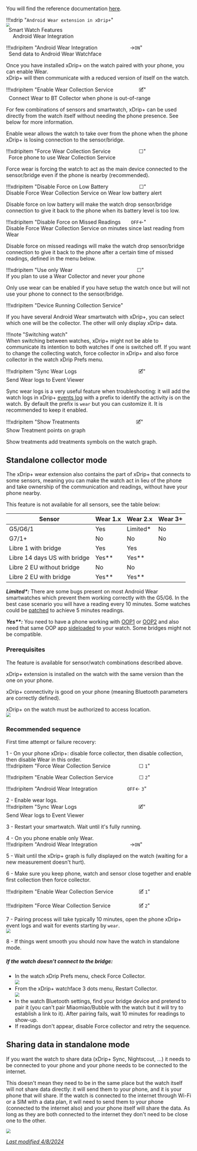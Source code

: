 You will find the reference documentation [here](https://github.com/NightscoutFoundation/xDrip/blob/master/Documentation/WatchGuide.md).

!!!xdrip "`Android Wear extension in xDrip+`"  
    <img src="../../images/hamburger_menu.png" style="zoom:60%;" />  
    &ensp;Smart Watch Features  
    &emsp;  Android Wear Integration

!!!xdripitem "Android Wear Integration&emsp;&emsp;&emsp;&emsp;&emsp;&emsp; →`ON`"  
    &ensp;Send data to Android Wear Watchface

Once you have installed xDrip+ on the watch paired with your phone, you can enable Wear.  
xDrip+ will then communicate with a reduced version of itself on the watch.

!!!xdripitem "Enable Wear Collection Service&emsp;&emsp;&emsp;&emsp;&emsp;🗹"  
    &ensp;Connect Wear to BT Collector when phone is out-of-range

For few combinations of sensors and smartwatch, xDrip+ can be used directly from the watch itself without needing the phone presence. See below for more information.

Enable wear allows the watch to take over from the phone when the phone xDrip+ is losing connection to the sensor/bridge.

!!!xdripitem "Force Wear Collection Service&ensp;&emsp;&emsp;&emsp;&emsp;&emsp;☐"  
    &ensp;Force phone to use Wear Collection Service

Force wear is forcing the watch to act as the main device connected to the sensor/bridge even if the phone is nearby (recommended).

!!!xdripitem "Disable Force on Low Battery&emsp;&emsp;&emsp;&emsp;&emsp;&emsp;☐"  
    Disable Force Wear Collection Service on Wear low battery alert

Disable force on low battery will make the watch drop sensor/bridge connection to give it back to the phone when its battery level is too low.

!!!xdripitem "Disable Force on Missed Readings&emsp;&emsp;`OFF`←"  
    Disable Force Wear Collection Service on minutes since last reading from Wear  

Disable force on missed readings will make the watch drop sensor/bridge connection to give it back to the phone after a certain time of missed readings, defined in the menu below.

!!!xdripitem "Use only Wear&ensp;&emsp;&emsp;&emsp;&emsp;&emsp;&emsp;&emsp;&emsp;&emsp;&emsp;&emsp;&emsp;☐"  
    If you plan to use a Wear Collector and never your phone

Only use wear can be enabled if you have setup the watch once but will not use your phone to connect to the sensor/bridge.

!!!xdripitem "Device Running Collection Service"  

If you have several Android Wear smartwatch with xDrip+, you can select which one will be the collector. The other will only display xDrip+ data.

!!!note "Switching watch"  
    When switching between watches, xDrip+ might not be able to communicate its intention to both watches if one is switched off. If you want to change the collecting watch, force collector in xDrip+ and also force collector in the watch xDrip Prefs menu.

!!!xdripitem "Sync Wear Logs&emsp;&emsp;&emsp;&emsp;&emsp;&emsp;&emsp;&emsp;&emsp;&emsp;&emsp;&emsp;🗹"  
    Send Wear logs to Event Viewer

Sync wear logs is a very useful feature when troubleshooting: it will add the watch logs in xDrip+ [events log](/use/3dotsmenu#events-log) with a prefix to identify the activity is on the watch. By default the prefix is `wear` but you can customize it. It is recommended to keep it enabled.

!!!xdripitem "Show Treatments&emsp;&emsp;&emsp;&emsp;&emsp;&emsp;&emsp;&emsp;&emsp;&emsp;&emsp;🗹"  
    Show Treatment points on graph

Show treatments add treatments symbols on the watch graph.

## Standalone collector mode

The xDrip+ wear extension also contains the part of xDrip+ that connects to some sensors, meaning you can make the watch act in lieu of the phone and take ownership of the communication and readings, without have your phone nearby.

This feature is not available for all sensors, see the table below:

| Sensor                       | Wear 1.x | Wear 2.x | Wear 3+ |
| ---------------------------- | -------- | -------- | ------- |
| G5/G6/1                      | Yes      | Limited* | No      |
| G7/1+                        | No       | No       | No      |
| Libre 1 with bridge          | Yes      | Yes      |         |
| Libre 14 days US with bridge | Yes**    | Yes**    |         |
| Libre 2 EU without bridge    | No       | No       |         |
| Libre 2 EU with bridge       | Yes**    | Yes**    |         |

***Limited\*:*** There are some bugs present on most Android Wear smartwatches which prevent them working correctly with the G5/G6. In the best case scenario you will have a reading every 10 minutes. Some watches could be [patched](https://github.com/NightscoutFoundation/xDrip/wiki/Patching-Android-Wear-devices-for-use-with-the-G5) to achieve 5 minutes readings.

***Yes\*\*:*** You need to have a phone working with [OOP1](/use/OOP/) or [OOP2](/use/OOP#oop2) and also need that same OOP app [sideloaded](/troubleshoot/ADB#smartwatch) to your watch. Some bridges might not be compatible.

### Prerequisites

The feature is available for sensor/watch combinations described above.

xDrip+ extension is installed on the watch with the same version than the one on your phone.

xDrip+ connectivity is good on your phone (meaning Bluetooth parameters are correctly defined).

xDrip+ on the watch must be authorized to access location.  
<img src="../images/M-S-SW-AW33.png" style="zoom:75%;" />

### Recommended sequence

First time attempt or failure recovery:

1 - On your phone xDrip+: disable force collector, then disable collection, then disable Wear in this order.  
!!!xdripitem "Force Wear Collection Service&ensp;&emsp;&emsp;&emsp;&emsp;&emsp;☐ `1`"

!!!xdripitem "Enable Wear Collection Service&emsp;&emsp;&emsp;&emsp;&emsp;☐ `2`"

!!!xdripitem "Android Wear Integration&ensp;&emsp;&emsp;&emsp;&emsp;&emsp; `OFF`← `3`"

2 - Enable wear logs.  
!!!xdripitem "Sync Wear Logs&emsp;&emsp;&emsp;&emsp;&emsp;&emsp;&emsp;&emsp;&emsp;&emsp;&emsp;&emsp;🗹"  
    Send Wear logs to Event Viewer

3 - Restart your smartwatch. Wait until it's fully running.

4 - On you phone enable only Wear.  
!!!xdripitem "Android Wear Integration&emsp;&emsp;&emsp;&emsp;&emsp;&emsp; →`ON`"  

5 - Wait until the xDrip+ graph is fully displayed on the watch (waiting for a new measurement doesn't hurt).

6 - Make sure you keep phone, watch and sensor close together and enable first collection then force collector.  

!!!xdripitem "Enable Wear Collection Service&emsp;&emsp;&emsp;&emsp;&emsp;🗹 `1`"

!!!xdripitem "Force Wear Collection Service&ensp;&emsp;&emsp;&emsp;&emsp;&emsp;🗹 `2`"

7 - Pairing process will take typically 10 minutes, open the phone xDrip+ event logs and wait for events starting by `wear`.  
<img src="../images/M-S-SW-AW31.png" style="zoom:75%;" />

8 - If things went smooth you should now have the watch in standalone mode.

##### If the watch doesn't connect to the bridge:

- In the watch xDrip Prefs menu, check Force Collector.  
  <img src="../images/M-S-SW-AW-ST3b.png" style="zoom:75%;" />
- From the xDrip+ watchface 3 dots menu, Restart Collector.  
  <img src="../images/M-S-SW-AW-3DM.png" style="zoom:75%;" />
- In the watch Bluetooth settings, find your bridge device and pretend to pair it (you can't pair Miaomiao/Bubble with the watch but it will try to establish a link to it). After pairing fails, wait 10 minutes for readings to show-up.
- If readings don't appear, disable Force collector and retry the sequence.

## Sharing data in standalone mode

If you want the watch to share data (xDrip+ Sync, Nightscout, ...) it needs to be connected to your phone and your phone needs to be connected to the internet.

This doesn't mean they need to be in the same place but the watch itself will not share data directly: it will send them to your phone, and it is your phone that will share. If the watch is connected to the internet through Wi-Fi or a SIM with a data plan, it will need to send them to your phone (connected to the internet also) and your phone itself will share the data. As long as they are both connected to the internet they don't need to be close one to the other.

<img src="../images/M-S-SW-AW-XP24.png" style="zoom:75%;" />

</br>

[*Last modified 4/8/2024*](https://github.com/NightscoutFoundation/xDrip/releases/tag/2024.08.02)

